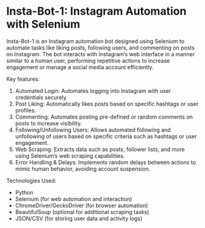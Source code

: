 #  Insta-Bot-1: Instagram Automation with Selenium
 
 Insta-Bot-1 is an Instagram automation bot designed using Selenium to automate tasks like liking posts, following users, and commenting on posts on Instagram. The bot interacts with Instagram’s web interface in a manner similar to a human user, performing repetitive actions to increase engagement or manage a social media account efficiently.

Key features:

1. Automated Login: Automates logging into Instagram with user credentials securely.
2. Post Liking: Automatically likes posts based on specific hashtags or user profiles.
3. Commenting: Automates posting pre-defined or random comments on posts to increase visibility.
4. Following/Unfollowing Users: Allows automated following and unfollowing of users based on specific criteria such as hashtags or user engagement.
5. Web Scraping: Extracts data such as posts, follower lists, and more using Selenium’s web scraping capabilities.
6. Error Handling & Delays: Implements random delays between actions to mimic human behavior, avoiding account suspension.

Technologies Used:

- Python
- Selenium (for web automation and interaction)
- ChromeDriver/GeckoDriver (for browser automation)
- BeautifulSoup (optional for additional scraping tasks)
- JSON/CSV (for storing user data and activity logs)
